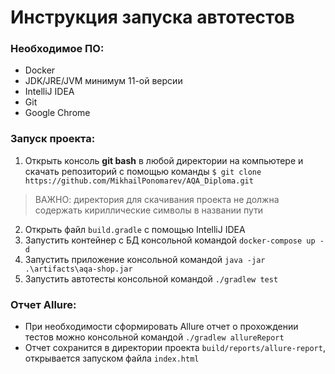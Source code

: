 # Инструкция запуска автотестов
### Необходимое ПО:
- Docker
- JDK/JRE/JVM минимум 11-ой версии
- IntelliJ IDEA 
- Git
- Google Chrome

### Запуск проекта:
1. Открыть консоль **git bash** в любой директории на компьютере 
и скачать репозиторий с помощью команды `$ git clone https://github.com/MikhailPonomarev/AQA_Diploma.git`
> ВАЖНО: директория для скачивания проекта не должна содержать кириллические символы в названии пути
2. Открыть файл `build.gradle` с помощью IntelliJ IDEA
3. Запустить контейнер с БД консольной командой `docker-compose up -d`
4. Запустить приложение консольной командой `java -jar .\artifacts\aqa-shop.jar`
5. Запустить автотесты консольной командой `./gradlew test`

### Отчет Allure:
* При необходимости сформировать Allure отчет о прохождении тестов можно консольной командой `./gradlew allureReport`
* Отчет сохранится в директории проекта `build/reports/allure-report`, открывается запуском файла `index.html`


